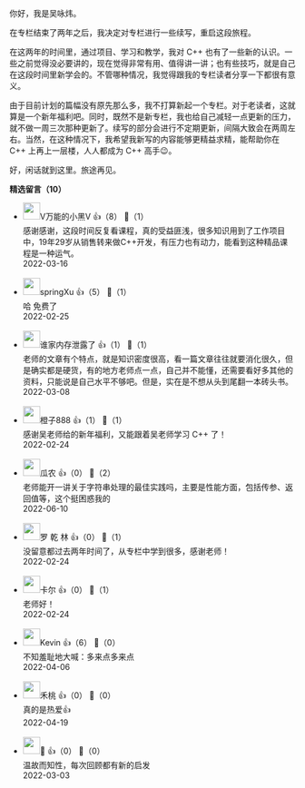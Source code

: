 你好，我是吴咏炜。

在专栏结束了两年之后，我决定对专栏进行一些续写，重启这段旅程。

在这两年的时间里，通过项目、学习和教学，我对 C++ 也有了一些新的认识。一些之前觉得没必要讲的，现在觉得非常有用、值得讲一讲；也有些技巧，就是自己在这段时间里新学会的。不管哪种情况，我觉得跟我的专栏读者分享一下都很有意义。

由于目前计划的篇幅没有原先那么多，我不打算新起一个专栏。对于老读者，这就算是一个新年福利吧。同时，既然不是新专栏，我也给自己减轻一点更新的压力，就不做一周三次那种更新了。续写的部分会进行不定期更新，间隔大致会在两周左右。当然，在这种情况下，我希望我新写的内容能够更精益求精，能帮助你在 C++ 上再上一层楼，人人都成为 C++ 高手😉。

好，闲话就到这里。旅途再见。
<div><strong>精选留言（10）</strong></div><ul>
<li><img src="https://static001.geekbang.org/account/avatar/00/25/2e/56/6f38de90.jpg" width="30px"><span>V万能的小黑V</span> 👍（8） 💬（1）<div>感谢感谢，这段时间反复看课程，真的受益匪浅，很多知识用到了工作项目中，19年29岁从销售转来做C++开发，有压力也有动力，能看到这种精品课程是一种运气。</div>2022-03-16</li><br/><li><img src="" width="30px"><span>springXu</span> 👍（5） 💬（1）<div>哈 免费了</div>2022-02-25</li><br/><li><img src="https://static001.geekbang.org/account/avatar/00/25/2b/ca/71ff1fd7.jpg" width="30px"><span>谁家内存泄露了</span> 👍（1） 💬（1）<div>老师的文章有个特点，就是知识密度很高，看一篇文章往往就要消化很久，但是确实都是硬货，有的地方老师点一点，自己并不能懂，还需要看好多其他的资料，只能说是自己水平不够吧。但是，实在是不想从头到尾翻一本砖头书。</div>2022-03-08</li><br/><li><img src="https://static001.geekbang.org/account/avatar/00/16/17/6e/76b4aa3d.jpg" width="30px"><span>橙子888</span> 👍（1） 💬（1）<div>感谢吴老师给的新年福利，又能跟着吴老师学习 C++ 了！</div>2022-02-24</li><br/><li><img src="https://static001.geekbang.org/account/avatar/00/1a/6e/7d/0485232b.jpg" width="30px"><span>瓜农</span> 👍（0） 💬（2）<div>老师能开一讲关于字符串处理的最佳实践吗，主要是性能方面，包括传参、返回值等，这个挺困惑我的</div>2022-06-10</li><br/><li><img src="https://static001.geekbang.org/account/avatar/00/12/21/7e/fb725950.jpg" width="30px"><span>罗 乾 林</span> 👍（0） 💬（1）<div>没留意都过去两年时间了，从专栏中学到很多，感谢老师！</div>2022-02-24</li><br/><li><img src="http://thirdwx.qlogo.cn/mmopen/vi_32/DYAIOgq83epP0aHseGFYtM2BdPHjPm805RJXzps7MtNBrVqF0NC34OPxUoHhKtwJ4lU1Aylf3JSdl0LusRpymQ/132" width="30px"><span>卡尔</span> 👍（0） 💬（1）<div>老师好！</div>2022-02-24</li><br/><li><img src="https://static001.geekbang.org/account/avatar/00/2a/29/ab/59a6e437.jpg" width="30px"><span>Kevin</span> 👍（6） 💬（0）<div>不知羞耻地大喊：多来点多来点</div>2022-04-06</li><br/><li><img src="https://static001.geekbang.org/account/avatar/00/16/8c/df/77acb793.jpg" width="30px"><span>禾桃</span> 👍（0） 💬（0）<div>真的是热爱👍</div>2022-04-19</li><br/><li><img src="https://static001.geekbang.org/account/avatar/00/1a/d3/44/8c95e56a.jpg" width="30px"><span>🦈</span> 👍（0） 💬（0）<div>温故而知性，每次回顾都有新的启发</div>2022-03-03</li><br/>
</ul>